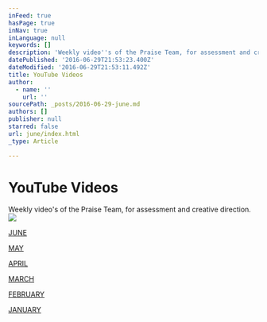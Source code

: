 ```yaml
---
inFeed: true
hasPage: true
inNav: true
inLanguage: null
keywords: []
description: 'Weekly video''s of the Praise Team, for assessment and creative direction.'
datePublished: '2016-06-29T21:53:23.400Z'
dateModified: '2016-06-29T21:53:11.492Z'
title: YouTube Videos
author:
  - name: ''
    url: ''
sourcePath: _posts/2016-06-29-june.md
authors: []
publisher: null
starred: false
url: june/index.html
_type: Article

---
```

# YouTube Videos

Weekly video's of the Praise Team, for assessment and creative direction.
![](https://imgflo.herokuapp.com/graph/vahj1ThiexotieMo/e5e93150882cdd9eb603757339c0a2b3/croprotate.jpg?cropheight=3265&cropwidth=4896&degrees=0&input=https%3A%2F%2Fthe-grid-user-content.s3-us-west-2.amazonaws.com%2Febafc885-a328-403b-a8c7-0c9ddd14d8fc.jpg&x=0&y=0)

[JUNE][0]

[MAY][1]

[APRIL][2]

[MARCH][3]

[FEBRUARY][4]

[JANUARY][5]

[0]: https://thegrid.ai/graceworship/JUNE
[1]: https://thegrid.ai/graceworship/MAY
[2]: https://thegrid.ai/graceworship/APRIL
[3]: https://thegrid.ai/graceworship/MARCH
[4]: https://thegrid.ai/graceworship/FEBRUARY
[5]: https://thegrid.ai/graceworship/JANUARY